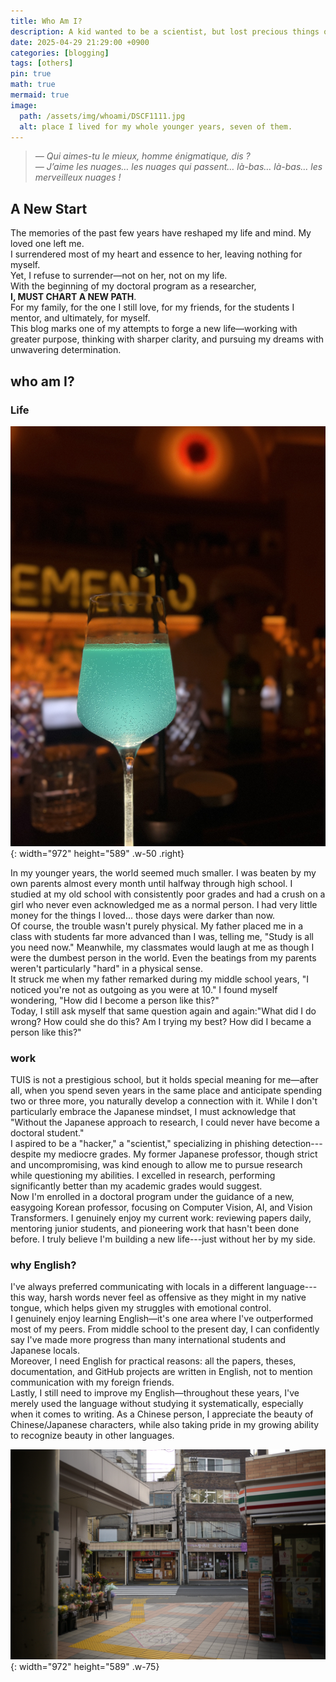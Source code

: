 ```yaml
---
title: Who Am I?
description: A kid wanted to be a scientist, but lost precious things on the road.
date: 2025-04-29 21:29:00 +0900
categories: [blogging]
tags: [others]
pin: true
math: true
mermaid: true
image:
  path: /assets/img/whoami/DSCF1111.jpg
  alt: place I lived for my whole younger years, seven of them.
---
```


> _— Qui aimes-tu le mieux, homme énigmatique, dis ?_  
_— J’aime les nuages… les nuages qui passent… là-bas… là-bas… les merveilleux nuages !_

## A New Start

The memories of the past few years have reshaped my life and mind. My loved one left me.  
I surrendered most of my heart and essence to her, leaving nothing for myself.  
Yet, I refuse to surrender—not on her, not on my life.  
With the beginning of my doctoral program as a researcher,  
**I, MUST CHART A NEW PATH**.  
For my family, for the one I still love, for my friends, for the students I mentor, and ultimately, for myself.  
This blog marks one of my attempts to forge a new life—working with greater purpose, thinking with sharper clarity, and pursuing my dreams with unwavering determination.

## who am I?

### Life

![bar](/assets/img/whoami/bar.png){: width="972" height="589" .w-50 .right}

In my younger years, the world seemed much smaller. I was beaten by my own parents almost every month until halfway through high school. I studied at my old school with consistently poor grades and had a crush on a girl who never even acknowledged me as a normal person. I had very little money for the things I loved... those days were darker than now.  
Of course, the trouble wasn't purely physical. My father placed me in a class with students far more advanced than I was, telling me, "Study is all you need now." Meanwhile, my classmates would laugh at me as though I were the dumbest person in the world. Even the beatings from my parents weren't particularly "hard" in a physical sense.  
It struck me when my father remarked during my middle school years, "I noticed you're not as outgoing as you were at 10." I found myself wondering, "How did I become a person like this?"  
Today, I still ask myself that same question again and again:"What did I do wrong? How could she do this? Am I trying my best? How did I became a person like this?"

### work

TUIS is not a prestigious school, but it holds special meaning for me—after all, when you spend seven years in the same place and anticipate spending two or three more, you naturally develop a connection with it. While I don't particularly embrace the Japanese mindset, I must acknowledge that "Without the Japanese approach to research, I could never have become a doctoral student."  
I aspired to be a "hacker," a "scientist," specializing in phishing detection---despite my mediocre grades. My former Japanese professor, though strict and uncompromising, was kind enough to allow me to pursue research while questioning my abilities. I excelled in research, performing significantly better than my academic grades would suggest.  
Now I'm enrolled in a doctoral program under the guidance of a new, easygoing Korean professor, focusing on Computer Vision, AI, and Vision Transformers. I genuinely enjoy my current work: reviewing papers daily, mentoring junior students, and pioneering work that hasn't been done before. I truly believe I'm building a new life---just without her by my side.



### why English?

I've always preferred communicating with locals in a different language---this way, harsh words never feel as offensive as they might in my native tongue, which helps given my struggles with emotional control.  
I genuinely enjoy learning English—it's one area where I've outperformed most of my peers. From middle school to the present day, I can confidently say I've made more progress than many international students and Japanese locals.  
Moreover, I need English for practical reasons: all the papers, theses, documentation, and GitHub projects are written in English, not to mention communication with my foreign friends.  
Lastly, I still need to improve my English—throughout these years, I've merely used the language without studying it systematically, especially when it comes to writing. As a Chinese person, I appreciate the beauty of Chinese/Japanese characters, while also taking pride in my growing ability to recognize beauty in other languages.  

![yoko](/assets/img/whoami/yokosuka.png){: width="972" height="589" .w-75}  
